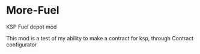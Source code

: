 # More-Fuel
KSP Fuel depot mod


This mod is a test of my ability to make a contract for ksp, through Contract configurator
